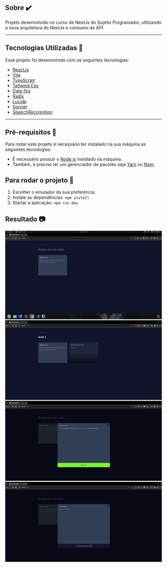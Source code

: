 ## Sobre ✔️

Projeto desenvolvido no curso de NextJs do Sujeito Programador, utilizando a nova arquitetura do NextJs e consumo de API.

---

## Tecnologias Utilizadas 📎

Esse projeto foi desenvolvido com as seguintes tecnologias:

- [ReactJs](https://react.dev/learn/installation)
- [Vite](https://vitejs.dev/guide/)
- [TypeScript](https://www.typescriptlang.org/docs/)
- [Tailwind Css](https://tailwindcss.com/docs/installation)
- [Date-fns](https://date-fns.org/docs/Getting-Started)
- [Radix](https://www.radix-ui.com/themes/docs/overview/getting-started)
- [Lucide](https://lucide.dev/guide/installation)
- [Sonner](https://sonner.emilkowal.ski/getting-started)
- [SpeechRecognition](https://developer.mozilla.org/en-US/docs/Web/API/SpeechRecognition)

---

## Pré-requisitos 📝

Para rodar este projeto é necessário ter instalado na sua máquina as seguintes tecnologias:

- É necessário possuir o [Node.js](https://nodejs.org/en/) instalado na máquina.
- Também, é preciso ter um gerenciador de pacotes seja [Yarn](https://yarnpkg.com/) ou [Npm](https://www.npmjs.com/).

## Para rodar o projeto 📌

1. Escolher o emulador da sua preferência.
2. Instale as dependências: `npm install`
3. Startar a aplicação: `npm run dev`

## Resultado 📷

<div align="center">
    <img src="src/assets/screenshot/home.png" />
    <img src="src/assets/screenshot/home-filter.png" />
    <img src="src/assets/screenshot/home-modal.png" />
    <img src="src/assets/screenshot/modal-audio.png" />
</div>

